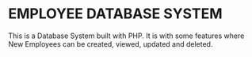# EMPLOYEE DATABASE SYSTEM
This is a Database System built with PHP.
It is with some features where New Employees can be created, viewed, updated and deleted.